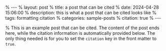 % ---
% layout: post
% title: a post that can be cited
% date: 2024-04-28 15:06:00
% description: this is what a post that can be cited looks like
% tags: formatting citation
% categories: sample-posts
% citation: true
% ---

% This is an example post that can be cited. The content of the post ends here, while the citation information is automatically provided below. The only thing needed is for you to set the `citation` key in the front matter to `true`.
